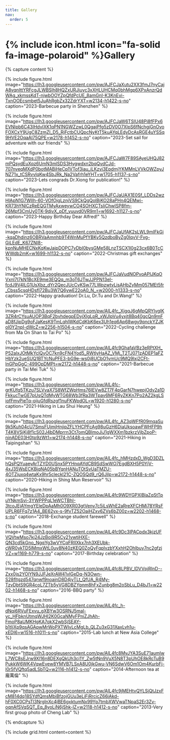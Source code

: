 ```yaml
---
title: Gallery
nav:
  order: 5
---
```


# {% include icon.html icon="fa-solid fa-image-polaroid" %}Gallery

{% capture content %}
  
  {% 
    include figure.html 
    image="https://lh3.googleusercontent.com/pw/AJFCJaXutu2XX3fmJ7nyCajA8vqnIttYRFcgJLWBSlh8HQZxURJjuyc3xXHLUHCMq0bhMgp6XPxAnzrQdWAg_xkmssKdT-njwbOOYZpQfdPcUE_8amGnI-K3KnEvi-TxnOOEcsmbet5JuAhRgbZx32ZdrYXT=w2134-h1422-s-no"
    caption="2023-Barbecue party in Shenzhen"
  %}
  
  {% 
    include figure.html 
    image="https://lh3.googleusercontent.com/pw/AJFCJaW6TSIU48Pi8fFPx6EVNIpb6C43IHdvIXK1qPN1NGWZzwL0QgajPfg5zDV0O7XlpS6fNchgjGnOvoFOXCxY9UgC8ZzmZI_D5_RjFctbCUQpcNyKtT5kuAYqLEdyDcAsRGE4uYSSq9HVE2OqaAI75QPE=w2178-h1452-s-no"
    caption="2023-Set sail for adventure with our friends"
  %}

  {%
    include figure.html
    image="https://lh3.googleusercontent.com/pw/AJFCJaW7F89SAyeUHQJ82mPQsydEuXqz6UmN3mlSDS3Hygwdxn2bqQydCJd-707nveqMXdP0botMABiHeCp1VTof3iau_iLKzvi3EpdmjYKMMnLVVkOWZpyJNZ71x_tCSRvvlqKw4SbJRk_Na2Vafrh1eYHT=w1705-h1137-s-no"
    caption="2023-Lets congrads Dr.Xiong for publication!"
  %}

  {%
    include figure.html
    image="https://lh3.googleusercontent.com/pw/AJFCJaUAX1E0Sf_LDDs2wzHlApN1G7WIIh-60-VOfOjgLznjVS9CkQgQoIBjKO28aPHn4QEMwi-KR73hYNlCzReEQGTMyAxweywCO4SOHXCTsliChwISP8fm-26Mpf3CmUy0TK-9djvX_pDf_yuuvd0VR9m1=w1692-h1127-s-no"
    caption="2023-Happy Birthday Dear Alfred!"
  %}

  {%
    include figure.html
    image="https://lh3.googleusercontent.com/pw/AJFCJaUfAK2sLWL9mIFkGi-kqaDhdinz6OBRVaAmnhb9T4WnMuPfYBKy5QzdboByZg0IqvV-Fvg-GiLEdE_K67ZNl8-kpnNuMHECNxKqKwJajpDOPC7vDbI0bysGMe58LnzTSCX1l0g23cx6B0TcCWWdb2mK=w1699-h1132-s-no"
    caption="2022-Christmas gift exchanges"
  %}

  {%
    include figure.html
    image="https://lh3.googleusercontent.com/pw/AJFCJaVudNOPvoAPIJKqOVxnI7I7kN1BcXE9me3EQQq_m3oT6JTwJJPPN13eI-fcdJ9V4lLG1UsXbz_dYr2QecJUcCvKSw77LWpzwtvLisAHbZyMm057MEt5fr_Cbss5csqHDsfI72Bu3W7Q6ywE22oA0_N_=w2000-h1333-s-no"
    caption="2022-Happy graduation! Dr.Lu, Dr.Tu and Dr.Wang!"
  %}

  {%
    include figure.html
    image="https://lh3.googleusercontent.com/pw/AIL4fc_XjgqJ6gMpQRYIvgIK3ZR4rCYsuAUOP3BqF2bvhdegpEDvjXlgLpR_xWJlpVu4yxjt8Bq40gcQn9mFaD8fJipDg9oFJaKesK9TmLqhlWKdCdKbK6ex3Uh1eq6Ap68wgy9qnckYZJKoI0Y2npI-dWcZ=w2256-h1504-s-no"
    caption="2022-Cycling challenge from Ma On Shan to Tai Po"
  %}

  {%
    include figure.html
    image="https://lh3.googleusercontent.com/pw/AIL4fc9GhafaVBz3eRPtXH_P52alxJOtMkYclQyOC7kn9cFN4Yod5_RWtlyHaAZ_VMj_T2TJ071zADEP1aFZHbYzk2ueSUQ1BTYcNuPFE3-bG9e-ws0j8UCbO1ymUc9MQ9lxj2CFt-lnGPpGgC-499OpDMPt=w2172-h1448-s-no"
    caption="2021-Barbecue party in Tai Mei Tuk"
  %}

  {%
    include figure.html
    image="https://lh3.googleusercontent.com/pw/AIL4fc-grKUfq5TKzu7SLVvaX7S8WfZWpHms76IEVw8ZT7F4pGarN7hwepjOdv2a1DFkkucTwGE7pUsQTdMyWTG68Wb3fRa3WTpav6MF6RyZKKn7Po2AZ2kgLSiofFmyPieTq-oijuGfdRszgf1nuFKWpdOL=w1920-h1280-s-no"
    caption="2021-Hiking in Lau Shui Heung"
  %}
  
  {%
    include figure.html
    image="https://lh3.googleusercontent.com/pw/AIL4fc_AZ3qWFfR09mqaSu9k5Kuh04cU7SmsFUjmjHnjipZFLYHCPFcAg98uGzH6DiaUksoawFWHFP9hT4K8VSjKj8f1cS02J4bDMprrn3Ct7omQBImoJiJ1gWXXm1bzkrzVjbZpoP-ninADE03H0tp9zWt1=w2174-h1448-s-no"
    caption="2021-Hiking in Taipingshan"
  %}

  {%
    include figure.html
    image="https://lh3.googleusercontent.com/pw/AIL4fc_hMHzdxD_WgD3DZLhQsPQYuaeyArTZYD0USnx5PYHnqAYdCB9SdSwWO7EgdBXH5P0YjV-4xJ35WsECKBjqNA05bBYqnHANuTOtSvUaTMZU-4OTZjuxq4wtaKx9hr5cleckl21C-ZQOSQd9_rQ6Jilp=w2172-h1448-s-no"
    caption="2020-Hiking in Shing Mun Reservoir"
  %}

  {%
    include figure.html
    image="https://lh3.googleusercontent.com/pw/AIL4fc9WDYGPXlBlaZqStTpuYNkmSvi-3YWPPPqL1eWCTBhI-3tcoJEjAYmgYEleDpAaMh0O9XR03gtVeny7c5iLsWhE2aRreXFCHMi78YRsFUPLR6FFq7z1A4_BE62vx-s-9fvTZ52OaiHZxv6ZVs6bZ00z=w2202-h1468-s-no"
    caption="2018-Exchange student farewell"
  %}

  {%
    include figure.html
    image="https://lh3.googleusercontent.com/pw/AIL4fc9Dc3lPACpdx3kjzUFVQVtwMso7kj24JzBoi9R5Cy21vwtiHXE-QN3cd5kGno_NgqYg3wVYCqFRIIXkx7nh3XEUbk-cWR0ykTD5lMmxWtL0uy8N40zKEQ0ZoQyFqplvzbYXxhH2Ohlbuy7nc2gfzjVZ=w1169-h779-s-no"
    caption="2017-Birthday celebration"
  %}

  {%
    include figure.html
    image="https://lh3.googleusercontent.com/pw/AIL4fc8LPBV_lDVVpjRInD--Zxx0js2YOlYN9JJFJeXrAW41vlGeDq-N3Own-S28fltgzd547qnwf9noainD8D4jyTLt_QfUA_R4My-TzvDbtS9GR4coL7ZTb5yVG8DBZYpnm8hFxZunbg8m2oSbLu_D4bJ1=w2202-h1468-s-no"
    caption="2016-BBQ party"
  %}

  {%
    include figure.html
    image="https://lh3.googleusercontent.com/pw/AIL4fc_h-dNqi6RVuFExvu_gXBYw3OSRNJ5mal-yc_HFbknUtmqWJHl2K0GcaNMyFPniZJhAh-FmoP8aUMKHgKA7okX2wbSjSEAY-b1tIjXp9qsAGApwMrWoPXTWIvLcMgLb_QLZu3xG31XaxLvh1u-xEDI6=w1516-h1011-s-no"
    caption="2015-Lab lunch at New Asia College"
  %}

  {%
    include figure.html
    image="https://lh3.googleusercontent.com/pw/AIL4fc8MvJYA3SuE71aumlwL7WC8sEJrw9Xl16n8DEXgQkUh3cj1Y_Zw5tNn9VuX5N8T3pUhOE8kRcTuB9PukkW6WK4VqwEvew8YMVB7LSxA8U0jkGwu-VN6SdwV6Om1Om4KurbFj-l0r5fVQftq5adLSbTQ=w2116-h1412-s-no"
    caption="2014-Afternoon tea at 龐萬倫"
  %}

  {%
    include figure.html
    image="https://lh3.googleusercontent.com/pw/AIL4fc9jMEHtvQYLSjQtJzxFcM814dq18SYdfQmsMbiBfzojGUu3eLiFiRrcicZ66iAkd-hF0XC0CPsTl3NrgInXc4jBE6gxktumNx99Yp7tmbXWVwaTNpaS2Er3Zv-oqnAfSVqSQT_Eq_8yoLiN6jShk-IZ=w2118-h1412-s-no"
    caption="2013-Very first group photo of Cheng Lab"
  %}
   

{% endcapture %}

{%
  include grid.html
  content=content
%}


